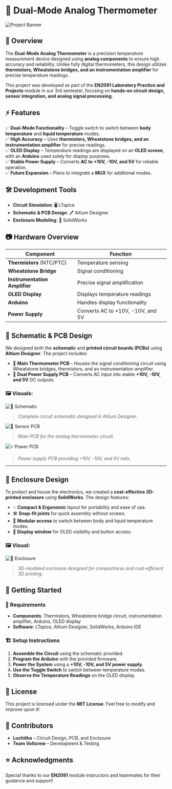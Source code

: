 # 🏥 Dual-Mode Analog Thermometer  

![Project Banner](Images/image.png) <!-- Add an image of your device or schematic if available -->

## 📌 Overview  
The **Dual-Mode Analog Thermometer** is a precision temperature measurement device designed using **analog components** to ensure high accuracy and reliability. Unlike fully digital thermometers, this design utilizes **thermistors, Wheatstone bridges, and an instrumentation amplifier** for precise temperature readings.  

This project was developed as part of the **EN2091 Laboratory Practice and Projects** module in our 3rd semester, focusing on **hands-on circuit design, sensor integration, and analog signal processing**.  

## ⚡ Features  
✅ **Dual-Mode Functionality** – Toggle switch to switch between **body temperature** and **liquid temperature** modes.  
✅ **High Accuracy** – Uses **thermistors, Wheatstone bridges, and an instrumentation amplifier** for precise readings.  
✅ **OLED Display** – Temperature readings are displayed on an **OLED screen**, with an **Arduino** used solely for display purposes.  
✅ **Stable Power Supply** – Converts **AC to +10V, -10V, and 5V** for reliable operation.  
✅ **Future Expansion** – Plans to integrate a **MUX** for additional modes.  

## 🛠️ Development Tools  
- **Circuit Simulation**: 🖥️ LTspice  
- **Schematic & PCB Design**: 🖊️ Altium Designer  
- **Enclosure Modeling**: 📐 SolidWorks  

## 📷 Hardware Overview  
| Component           | Function |
|--------------------|--------------------------------|
| **Thermistors** (NTC/PTC)  | Temperature sensing  |
| **Wheatstone Bridge**  | Signal conditioning |
| **Instrumentation Amplifier** | Precise signal amplification |
| **OLED Display** | Displays temperature readings |
| **Arduino** | Handles display functionality |
| **Power Supply** | Converts AC to +10V, -10V, and 5V |

## 🧩 Schematic & PCB Design

We designed both the **schematic** and **printed circuit boards (PCBs)** using **Altium Designer**. The project includes:

- 🧠 **Main Thermometer PCB** – Houses the signal conditioning circuit using Wheatstone bridges, thermistors, and an instrumentation amplifier.
- 🔋 **Dual Power Supply PCB** – Converts AC input into stable **+10V, -10V, and 5V** DC outputs. 

### 🖼️ Visuals:
![📐 Schematic](Images/schematic.jpeg)
> *Complete circuit schematic designed in Altium Designer.*

![🔧 Sensor PCB](Images/pcb_main.jpeg)
> *Main PCB for the analog thermometer circuit.*

![⚡ Power PCB](Images/pcb.jpeg)
> *Power supply PCB providing +10V, -10V, and 5V rails.*

---

## 🧱 Enclosure Design

To protect and house the electronics, we created a **cost-effective 3D-printed enclosure** using **SolidWorks**. The design features:

- 💡 **Compact & Ergonomic** layout for portability and ease of use.
- 🛠️ **Snap-fit joints** for quick assembly without screws.
- 🔄 **Modular access** to switch between body and liquid temperature modes.
- 📏 **Display window** for OLED visibility and button access.

### 🖼️ Visual:
![🧊 Enclosure](Images/enclosure.jpeg)
> *3D-modeled enclosure designed for compactness and cost-efficient 3D printing.*


## 🚀 Getting Started  
### 🔧 Requirements  
- **Components**: Thermistors, Wheatstone bridge circuit, instrumentation amplifier, Arduino, OLED display  
- **Software**: LTspice, Altium Designer, SolidWorks, Arduino IDE  

### 🏗️ Setup Instructions  
1. **Assemble the Circuit** using the schematic provided.  
2. **Program the Arduino** with the provided firmware.  
3. **Power the System** using a **+10V, -10V, and 5V power supply**.  
4. **Use the Toggle Switch** to switch between temperature modes.  
5. **Observe the Temperature Readings** on the OLED display.  

## 📜 License  
This project is licensed under the **MIT License**. Feel free to modify and improve upon it!  

## 🤝 Contributors  
- **Luchitha** – Circuit Design, PCB, and Enclosure  
- **Team Voltcrew** – Development & Testing  

## ⭐ Acknowledgments  
Special thanks to our **EN2091** module instructors and teammates for their guidance and support!  

